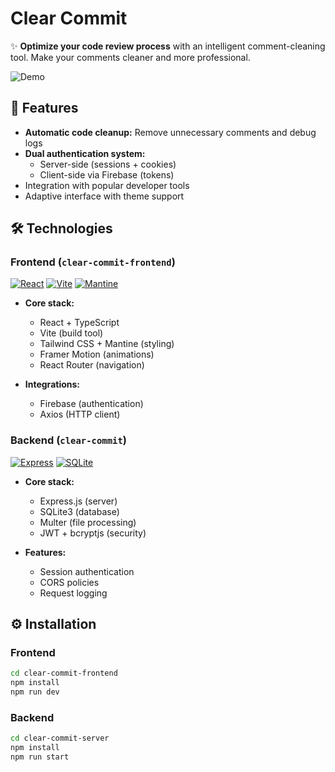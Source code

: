 # Clear Commit

✨ **Optimize your code review process** with an intelligent comment-cleaning tool. Make your comments cleaner and more professional.

![Demo](https://ibb.co/WN5QnxfC) <!-- Replace with actual screenshot -->

## 🚀 Features
- **Automatic code cleanup:** Remove unnecessary comments and debug logs
- **Dual authentication system:**
  - Server-side (sessions + cookies)
  - Client-side via Firebase (tokens)
- Integration with popular developer tools
- Adaptive interface with theme support

## 🛠 Technologies

### Frontend (`clear-commit-frontend`)
[![React](https://img.shields.io/badge/React-18.3.1-61DAFB?logo=react)](https://react.dev/)
[![Vite](https://img.shields.io/badge/Vite-6.0.5-646CFF?logo=vite)](https://vitejs.dev/)
[![Mantine](https://img.shields.io/badge/Mantine-7.16.2-339AF0?logo=mantine)](https://mantine.dev/)

- **Core stack:**
  - React + TypeScript
  - Vite (build tool)
  - Tailwind CSS + Mantine (styling)
  - Framer Motion (animations)
  - React Router (navigation)

- **Integrations:**
  - Firebase (authentication)
  - Axios (HTTP client)

### Backend (`clear-commit`)
[![Express](https://img.shields.io/badge/Express-4.21.2-000000?logo=express)](https://expressjs.com/)
[![SQLite](https://img.shields.io/badge/SQLite-5.1.7-003B57?logo=sqlite)](https://www.sqlite.org/)

- **Core stack:**
  - Express.js (server)
  - SQLite3 (database)
  - Multer (file processing)
  - JWT + bcryptjs (security)

- **Features:**
  - Session authentication
  - CORS policies
  - Request logging

## ⚙️ Installation

### Frontend
```bash
cd clear-commit-frontend
npm install
npm run dev
```

### Backend
```bash
cd clear-commit-server
npm install
npm run start
```